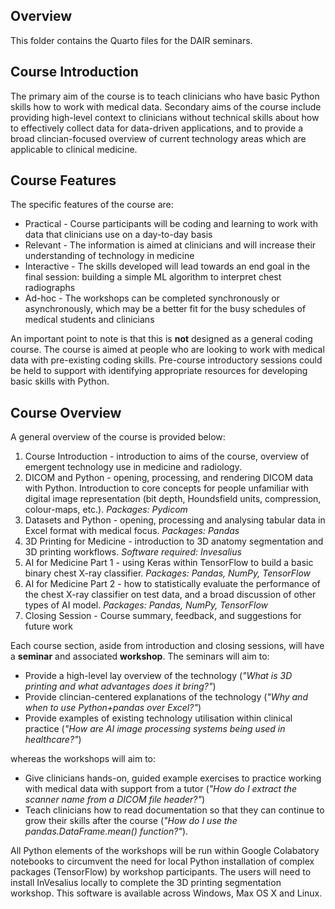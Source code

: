 ## Overview

This folder contains the Quarto files for the DAIR seminars.

## Course Introduction

The primary aim of the course is to teach clinicians who have basic Python skills how to work with medical data. Secondary aims of the course include providing high-level context to clinicians without technical skills about how to effectively collect data for data-driven applications, and to provide a broad clincian-focused overview of current technology areas which are applicable to clinical medicine.

## Course Features

The specific features of the course are:

- Practical - Course participants will be coding and learning to work with data that clinicians use on a day-to-day basis
- Relevant - The information is aimed at clinicians and will increase their understanding of technology in medicine
- Interactive - The skills developed will lead towards an end goal in the final session: building a simple ML algorithm to interpret chest radiographs
- Ad-hoc - The workshops can be completed synchronously or asynchronously, which may be a better fit for the busy schedules of medical students and clinicians

An important point to note is that this is **not** designed as a general coding course. The course is aimed at people who are looking to work with medical data with pre-existing coding skills. Pre-course introductory sessions could be held to support with identifying appropriate resources for developing basic skills with Python.

## Course Overview

A general overview of the course is provided below:

1. Course Introduction - introduction to aims of the course, overview of emergent technology use in medicine and radiology.
2. DICOM and Python - opening, processing, and rendering DICOM data with Python. Introduction to core concepts for people unfamiliar with digital image representation (bit depth, Houndsfield units, compression, colour-maps, etc.). *Packages: Pydicom*
3. Datasets and Python - opening, processing and analysing tabular data in Excel format with medical focus. *Packages: Pandas*
4. 3D Printing for Medicine - introduction to 3D anatomy segmentation and 3D printing workflows. *Software required: Invesalius*
5. AI for Medicine Part 1 - using Keras within TensorFlow to build a basic binary chest X-ray classifier. *Packages: Pandas, NumPy, TensorFlow*
6. AI for Medicine Part 2 - how to statistically evaluate the performance of the chest X-ray classifier on test data, and a broad discussion of other types of AI model. *Packages: Pandas, NumPy, TensorFlow*
7. Closing Session - Course summary, feedback, and suggestions for future work

Each course section, aside from introduction and closing sessions, will have a **seminar** and associated **workshop**. The seminars will aim to:
 
- Provide a high-level lay overview of the technology (*"What is 3D printing and what advantages does it bring?"*)
- Provide clincian-centered explanations of the technology (*"Why and when to use Python+pandas over Excel?"*)
- Provide examples of existing technology utilisation within clinical practice (*"How are AI image processing systems being used in healthcare?"*)

whereas the workshops will aim to:

- Give clinicians hands-on, guided example exercises to practice working with medical data with support from a tutor (*"How do I extract the scanner name from a DICOM file header?"*) 
- Teach clinicians how to read documentation so that they can continue to grow their skills after the course (*"How do I use the pandas.DataFrame.mean() function?"*).

All Python elements of the workshops will be run within Google Colabatory notebooks to circumvent the need for local Python installation of complex packages (TensorFlow) by workshop participants. The users will need to install InVesalius locally to complete the 3D printing segmentation workshop. This software is available across Windows, Max OS X and Linux.
